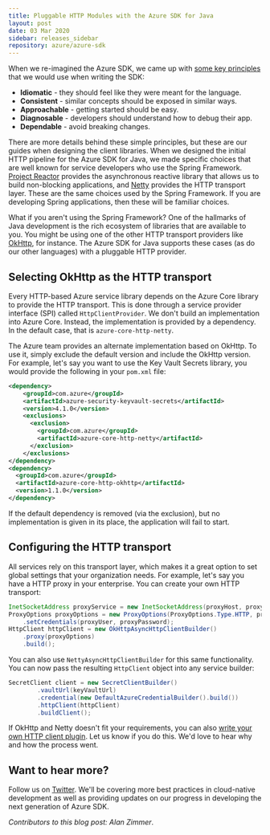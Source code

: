 ```yaml
---
title: Pluggable HTTP Modules with the Azure SDK for Java
layout: post
date: 03 Mar 2020
sidebar: releases_sidebar
repository: azure/azure-sdk
---
```


When we re-imagined the Azure SDK, we came up with [some key principles](https://aka.ms/azsdkguide) that we would use when writing the SDK:

* **Idiomatic** - they should feel like they were meant for the language.
* **Consistent** - similar concepts should be exposed in similar ways.
* **Approachable** - getting started should be easy.
* **Diagnosable** - developers should understand how to debug their app.
* **Dependable** - avoid breaking changes.

There are more details behind these simple principles, but these are our guides when designing the client libraries.  When we designed the initial HTTP pipeline for the Azure SDK for Java, we made specific choices that are well known for service developers who use the Spring Framework. [Project Reactor](https://projectreactor.io/) provides the asynchronous reactive library that allows us to build non-blocking applications, and [Netty](https://netty.io/) provides the HTTP transport layer.  These are the same choices used by the Spring Framework.  If you are developing Spring applications, then these will be familiar choices.

What if you aren't using the Spring Framework?  One of the hallmarks of Java development is the rich ecosystem of libraries that are available to you.  You might be using one of the other HTTP transport providers like [OkHttp](https://square.github.io/okhttp/), for instance.  The Azure SDK for Java supports these cases (as do our other languages) with a pluggable HTTP provider.

## Selecting OkHttp as the HTTP transport

Every HTTP-based Azure service library depends on the Azure Core library to provide the HTTP transport.  This is done through a service provider interface (SPI) called `HttpClientProvider`.  We don't build an implementation into Azure Core.  Instead, the implementation is provided by a dependency.  In the default case, that is `azure-core-http-netty`.

The Azure team provides an alternate implementation based on OkHttp.  To use it, simply exclude the default version and include the OkHttp version.  For example, let's say you want to use the Key Vault
Secrets library, you would provide the following in your `pom.xml` file:

```xml
<dependency>
    <groupId>com.azure</groupId>
    <artifactId>azure-security-keyvault-secrets</artifactId>
    <version>4.1.0</version>
    <exclusions>
      <exclusion>
        <groupId>com.azure</groupId>
        <artifactId>azure-core-http-netty</artifactId>
      </exclusion>
    </exclusions>
</dependency>
<dependency>
  <groupId>com.azure</groupId>
  <artifactId>azure-core-http-okhttp</artifactId>
  <version>1.1.0</version>
</dependency>
```

If the default dependency is removed (via the exclusion), but no implementation is given in its place, the application will fail to start.

## Configuring the HTTP transport

All services rely on this transport layer, which makes it a great option to set global settings that your organization needs.  For example, let's say you have a HTTP proxy in your enterprise.  You can create your own HTTP transport:

```java
InetSocketAddress proxyService = new InetSocketAddress(proxyHost, proxyPort);
ProxyOptions proxyOptions = new ProxyOptions(ProxyOptions.Type.HTTP, proxyService)
    .setCredentials(proxyUser, proxyPassword);
HttpClient httpClient = new OkHttpAsyncHttpClientBuilder()
    .proxy(proxyOptions)
    .build();
```

You can also use `NettyAsyncHttpClientBuilder` for this same functionality.  You can now pass the resulting `HttpClient` object into any service builder:

```java
SecretClient client = new SecretClientBuilder()
        .vaultUrl(keyVaultUrl)
        .credential(new DefaultAzureCredentialBuilder().build())
        .httpClient(httpClient)
        .buildClient();
```

If OkHttp and Netty doesn't fit your requirements, you can also [write your own HTTP client plugin](https://github.com/Azure/azure-sdk-for-java/wiki/Custom-HTTP-clients).  Let us know if you do this. We'd love to hear why and how the process went.

## Want to hear more?

Follow us on [Twitter](https://twitter.com/AzureSDK).  We'll be covering more best practices in cloud-native development as well as providing updates on our progress in developing the next generation of Azure SDK. 

_Contributors to this blog post: Alan Zimmer_.
